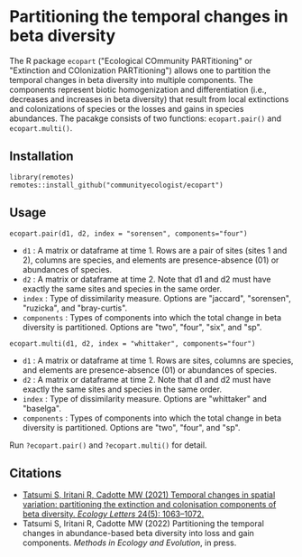 # Partitioning the temporal changes in beta diversity
The R package `ecopart` ("Ecological COmmunity PARTitioning" or "Extinction and COlonization PARTitioning") allows one to partition the temporal changes in beta diversity into multiple components. The components represent biotic homogenization and differentiation (i.e., decreases and increases in beta diversity) that result from local extinctions and colonizations of species or the losses and gains in species abundances. The pacakge consists of two functions: `ecopart.pair()` and `ecopart.multi()`.

## Installation
```{r}
library(remotes)
remotes::install_github("communityecologist/ecopart")
```

## Usage
```{r}
ecopart.pair(d1, d2, index = "sorensen", components="four")
```
- `d1` : A matrix or dataframe at time 1. Rows are a pair of sites (sites 1 and 2), columns are species, and elements are presence-absence (01) or abundances of species.
- `d2` : A matrix or dataframe at time 2. Note that d1 and d2 must have exactly the same sites and species in the same order.
- `index` : Type of dissimilarity measure. Options are "jaccard", "sorensen", "ruzicka", and "bray-curtis".
- `components` : Types of components into which the total change in beta diversity is partitioned. Options are "two", "four", "six", and "sp".

```{r}
ecopart.multi(d1, d2, index = "whittaker", components="four")
```
- `d1` : A matrix or dataframe at time 1. Rows are sites, columns are species, and elements are presence-absence (01) or abundances of species.
- `d2` : A matrix or dataframe at time 2. Note that d1 and d2 must have exactly the same sites and species in the same order.
- `index` : Type of dissimilarity measure. Options are "whittaker" and "baselga".
- `components` : Types of components into which the total change in beta diversity is partitioned. Options are "two", "four", and "sp".

Run `?ecopart.pair()` and `?ecopart.multi()` for detail.

## Citations
* [Tatsumi S, Iritani R, Cadotte MW (2021) Temporal changes in spatial variation: partitioning the extinction and colonisation components of beta diversity. *Ecology Letters* 24(5): 1063–1072.](https://onlinelibrary.wiley.com/doi/10.1111/ele.13720)
* Tatsumi S, Iritani R, Cadotte MW (2022) Partitioning the temporal changes in abundance-based beta diversity into loss and gain components. *Methods in Ecology and Evolution*, in press.
